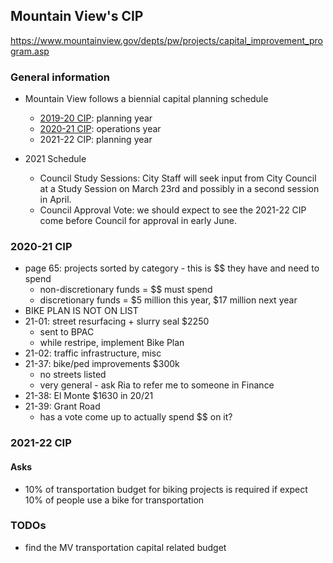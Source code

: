 ## Mountain View's CIP
https://www.mountainview.gov/depts/pw/projects/capital_improvement_program.asp

### General information
- Mountain View follows a biennial capital planning schedule
  - [2019-20 CIP](https://www.mountainview.gov/civicax/filebank/blobdload.aspx?BlobID=30304): planning year
  - [2020-21 CIP](https://www.mountainview.gov/civicax/filebank/blobdload.aspx?BlobID=32985): operations year
  - 2021-22 CIP: planning year

- 2021 Schedule
   - Council Study Sessions: City Staff will seek input from City Council at a Study Session on March 23rd and possibly in a second session in April.  
   - Council Approval Vote: we should expect to see the 2021-22 CIP come before Council for approval in early June. 

### 2020-21 CIP
- page 65: projects sorted by category - this is $$ they have and need to spend
   - non-discretionary funds = $$ must spend
   - discretionary funds = $5 million this year, $17 million next year
- BIKE PLAN IS NOT ON LIST
- 21-01: street resurfacing + slurry seal $2250
   - sent to BPAC
   - while restripe, implement Bike Plan
- 21-02: traffic infrastructure, misc
- 21-37: bike/ped improvements $300k
   - no streets listed
   - very general - ask Ria to refer me to someone in Finance
- 21-38: El Monte $1630 in 20/21
- 21-39: Grant Road
   - has a vote come up to actually spend $$ on it?



### 2021-22 CIP
#### Asks
- 10% of transportation budget for biking projects is required if expect 10% of people use a bike for transportation


### TODOs
- find the MV transportation capital related budget
